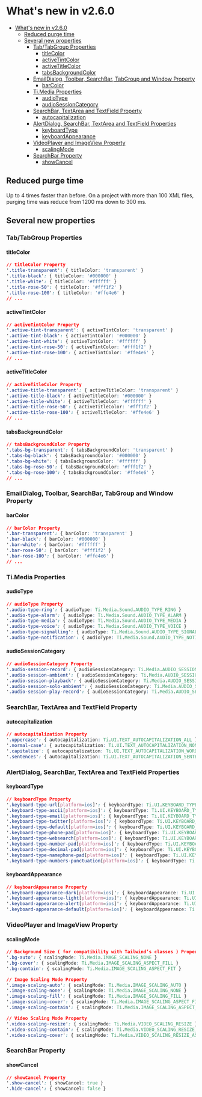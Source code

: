 # What's new in v2.6.0
- [What's new in v2.6.0](#whats-new-in-v260)
  - [Reduced purge time](#reduced-purge-time)
  - [Several new properties](#several-new-properties)
    - [Tab/TabGroup Properties](#tabtabgroup-properties)
      - [titleColor](#titlecolor)
      - [activeTintColor](#activetintcolor)
      - [activeTitleColor](#activetitlecolor)
      - [tabsBackgroundColor](#tabsbackgroundcolor)
    - [EmailDialog, Toolbar, SearchBar, TabGroup and Window Property](#emaildialog-toolbar-searchbar-tabgroup-and-window-property)
      - [barColor](#barcolor)
    - [Ti.Media Properties](#timedia-properties)
      - [audioType](#audiotype)
      - [audioSessionCategory](#audiosessioncategory)
    - [SearchBar, TextArea and TextField Property](#searchbar-textarea-and-textfield-property)
      - [autocapitalization](#autocapitalization)
    - [AlertDialog, SearchBar, TextArea and TextField Properties](#alertdialog-searchbar-textarea-and-textfield-properties)
      - [keyboardType](#keyboardtype)
      - [keyboardAppearance](#keyboardappearance)
    - [VideoPlayer and ImageView Property](#videoplayer-and-imageview-property)
      - [scalingMode](#scalingmode)
    - [SearchBar Property](#searchbar-property)
      - [showCancel](#showcancel)

## Reduced purge time
Up to 4 times faster than before. On a project with more than 100 XML files, purging time was reduce from 1200 ms down to 300 ms.

## Several new properties

### Tab/TabGroup Properties
#### titleColor
```css
// titleColor Property
'.title-transparent': { titleColor: 'transparent' }
'.title-black': { titleColor: '#000000' }
'.title-white': { titleColor: '#ffffff' }
'.title-rose-50': { titleColor: '#fff1f2' }
'.title-rose-100': { titleColor: '#ffe4e6' }
// ...
```

#### activeTintColor
```css
// activeTintColor Property
'.active-tint-transparent': { activeTintColor: 'transparent' }
'.active-tint-black': { activeTintColor: '#000000' }
'.active-tint-white': { activeTintColor: '#ffffff' }
'.active-tint-rose-50': { activeTintColor: '#fff1f2' }
'.active-tint-rose-100': { activeTintColor: '#ffe4e6' }
// ...
```

#### activeTitleColor
```css
// activeTitleColor Property
'.active-title-transparent': { activeTitleColor: 'transparent' }
'.active-title-black': { activeTitleColor: '#000000' }
'.active-title-white': { activeTitleColor: '#ffffff' }
'.active-title-rose-50': { activeTitleColor: '#fff1f2' }
'.active-title-rose-100': { activeTitleColor: '#ffe4e6' }
// ...
```

#### tabsBackgroundColor
```css
// tabsBackgroundColor Property
'.tabs-bg-transparent': { tabsBackgroundColor: 'transparent' }
'.tabs-bg-black': { tabsBackgroundColor: '#000000' }
'.tabs-bg-white': { tabsBackgroundColor: '#ffffff' }
'.tabs-bg-rose-50': { tabsBackgroundColor: '#fff1f2' }
'.tabs-bg-rose-100': { tabsBackgroundColor: '#ffe4e6' }
// ...
```

### EmailDialog, Toolbar, SearchBar, TabGroup and Window Property
#### barColor
```css
// barColor Property
'.bar-transparent': { barColor: 'transparent' }
'.bar-black': { barColor: '#000000' }
'.bar-white': { barColor: '#ffffff' }
'.bar-rose-50': { barColor: '#fff1f2' }
'.bar-rose-100': { barColor: '#ffe4e6' }
// ...
```

### Ti.Media Properties
#### audioType
```css
// audioType Property
'.audio-type-ring': { audioType: Ti.Media.Sound.AUDIO_TYPE_RING }
'.audio-type-alarm': { audioType: Ti.Media.Sound.AUDIO_TYPE_ALARM }
'.audio-type-media': { audioType: Ti.Media.Sound.AUDIO_TYPE_MEDIA }
'.audio-type-voice': { audioType: Ti.Media.Sound.AUDIO_TYPE_VOICE }
'.audio-type-signalling': { audioType: Ti.Media.Sound.AUDIO_TYPE_SIGNALLING }
'.audio-type-notification': { audioType: Ti.Media.Sound.AUDIO_TYPE_NOTIFICATION }
```

#### audioSessionCategory
```css
// audioSessionCategory Property
'.audio-session-record': { audioSessionCategory: Ti.Media.AUDIO_SESSION_CATEGORY_RECORD }
'.audio-session-ambient': { audioSessionCategory: Ti.Media.AUDIO_SESSION_CATEGORY_AMBIENT }
'.audio-session-playback': { audioSessionCategory: Ti.Media.AUDIO_SESSION_CATEGORY_PLAYBACK }
'.audio-session-solo-ambient': { audioSessionCategory: Ti.Media.AUDIO_SESSION_CATEGORY_SOLO_AMBIENT }
'.audio-session-play-record': { audioSessionCategory: Ti.Media.AUDIO_SESSION_CATEGORY_PLAY_AND_RECORD }
```

### SearchBar, TextArea and TextField Property
#### autocapitalization
```css
// autocapitalization Property
'.uppercase': { autocapitalization: Ti.UI.TEXT_AUTOCAPITALIZATION_ALL }
'.normal-case': { autocapitalization: Ti.UI.TEXT_AUTOCAPITALIZATION_NONE }
'.capitalize': { autocapitalization: Ti.UI.TEXT_AUTOCAPITALIZATION_WORDS }
'.sentences': { autocapitalization: Ti.UI.TEXT_AUTOCAPITALIZATION_SENTENCES }
```

### AlertDialog, SearchBar, TextArea and TextField Properties
#### keyboardType
```css
// keyboardType Property
'.keyboard-type-url[platform=ios]': { keyboardType: Ti.UI.KEYBOARD_TYPE_URL }
'.keyboard-type-ascii[platform=ios]': { keyboardType: Ti.UI.KEYBOARD_TYPE_ASCII }
'.keyboard-type-email[platform=ios]': { keyboardType: Ti.UI.KEYBOARD_TYPE_EMAIL }
'.keyboard-type-twitter[platform=ios]': { keyboardType: Ti.UI.KEYBOARD_TYPE_TWITTER }
'.keyboard-type-default[platform=ios]': { keyboardType: Ti.UI.KEYBOARD_TYPE_DEFAULT }
'.keyboard-type-phone-pad[platform=ios]': { keyboardType: Ti.UI.KEYBOARD_TYPE_PHONE_PAD }
'.keyboard-type-websearch[platform=ios]': { keyboardType: Ti.UI.KEYBOARD_TYPE_WEBSEARCH }
'.keyboard-type-number-pad[platform=ios]': { keyboardType: Ti.UI.KEYBOARD_TYPE_NUMBER_PAD }
'.keyboard-type-decimal-pad[platform=ios]': { keyboardType: Ti.UI.KEYBOARD_TYPE_DECIMAL_PAD }
'.keyboard-type-namephone-pad[platform=ios]': { keyboardType: Ti.UI.KEYBOARD_TYPE_NAMEPHONE_PAD }
'.keyboard-type-numbers-punctuation[platform=ios]': { keyboardType: Ti.UI.KEYBOARD_TYPE_NUMBERS_PUNCTUATION }
```

#### keyboardAppearance
```css
// keyboardAppearance Property
'.keyboard-appearance-dark[platform=ios]': { keyboardAppearance: Ti.UI.KEYBOARD_APPEARANCE_DARK }
'.keyboard-appearance-light[platform=ios]': { keyboardAppearance: Ti.UI.KEYBOARD_APPEARANCE_LIGHT }
'.keyboard-appearance-alert[platform=ios]': { keyboardAppearance: Ti.UI.KEYBOARD_APPEARANCE_ALERT }
'.keyboard-appearance-default[platform=ios]': { keyboardAppearance: Ti.UI.KEYBOARD_APPEARANCE_DEFAULT }
```

### VideoPlayer and ImageView Property
#### scalingMode
```css
// Background Size ( for compatibility with Tailwind’s classes ) Property
'.bg-auto': { scalingMode: Ti.Media.IMAGE_SCALING_NONE }
'.bg-cover': { scalingMode: Ti.Media.IMAGE_SCALING_ASPECT_FILL }
'.bg-contain': { scalingMode: Ti.Media.IMAGE_SCALING_ASPECT_FIT }

// Image Scaling Mode Property
'.image-scaling-auto': { scalingMode: Ti.Media.IMAGE_SCALING_AUTO }
'.image-scaling-none': { scalingMode: Ti.Media.IMAGE_SCALING_NONE }
'.image-scaling-fill': { scalingMode: Ti.Media.IMAGE_SCALING_FILL }
'.image-scaling-cover': { scalingMode: Ti.Media.IMAGE_SCALING_ASPECT_FILL }
'.image-scaling-contain': { scalingMode: Ti.Media.IMAGE_SCALING_ASPECT_FIT }

// Video Scaling Mode Property
'.video-scaling-resize': { scalingMode: Ti.Media.VIDEO_SCALING_RESIZE }
'.video-scaling-contain': { scalingMode: Ti.Media.VIDEO_SCALING_RESIZE_ASPECT }
'.video-scaling-cover': { scalingMode: Ti.Media.VIDEO_SCALING_RESIZE_ASPECT_FILL }

```

### SearchBar Property
#### showCancel
```css
// showCancel Property
'.show-cancel': { showCancel: true }
'.hide-cancel': { showCancel: false }
```
